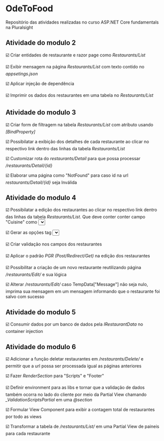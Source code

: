 # OdeToFood
Repositório das atividades realizadas no curso ASP.NET Core fundamentals na Pluralsight

## Atividade do modulo 2

☑️ Criar entidades de restaurante e razor page como *Restaurants/List*

☑️ Exibir mensagem na página *Restaurants/List* com texto contido no *appsetings.json*

☑️ Aplicar injeção de dependência

☑️ Imprimir os dados dos restaurantes em uma tabela no *Restaurants/List*

## Atividade do modulo 3

☑️ Criar form de filtragem na tabela *Restaurants/List* com atributo usando *[BindProperty]*

☑️ Possibilatar a exibição dos detalhes de cada restaurante ao clicar no respectivo link dentro das linhas da tabela *Restaurants/List*

☑️ Customizar rota do *restaurants/Detail* para que possa processar */restaurants/Detail/{id}*

☑️ Elaborar uma página como "NotFound" para caso id na url *restaurants/Detail/{id}* seja Inválida 

## Atividade do modulo 4

☑️ Possibilatar a edição dos restaurantes ao clicar no respectivo link dentro das linhas da tabela *Restaurants/List*. Que deve conter conter campo "Cuisine" como <select> e restante sendo inputs, a página deve permitir a rota */restaurants/Edit/{id}* e caso não encontre nenhum restaurante com o mesmo id o usuario será redirecionado para *Restaurants/NotFound*

☑️ Gerar as opções tag <select> */restaurants/Edit/* pelo PageModel da página

☑️ Criar validação nos campos dos restaurantes

☑️ Aplicar o padrão *PGR (Post/Redirect/Get)* na edição dos restaurantes

☑️ Possibilitar a criação de um novo restaurante reutilizando página */restaurants/Edit/* e sua lógica

☑️ Alterar */restaurants/Edit/* caso TempData["Message"] não seja nulo, imprima sua mensagem em um mensagem informando que o restaurante foi salvo com sucesso

## Atividade do modulo 5

☑️ Consumir dados por um banco de dados pela *IRestaurantData* no container injection

## Atividade do modulo 6

☑️ Adicionar a função deletar restaurantes em */restaurants/Delete/* e permitir que a url possa ser processada igual as páginas anteriores

☑️ Fazer *RenderSection* para "Scripts" e "Footer" 

☑️ Definir environment para as libs e tornar que a validação de dados também ocorra no lado do cliente por meio da Partial View chamando *_ValidationScriptsPartial* em uma *@section*

☑️ Formular View Component para exibir a contagem total de restaurantes por todo as views  

☑️ Transformar a tabela de */restaurants/List/* em uma Partial View de paineis para cada restaurante




